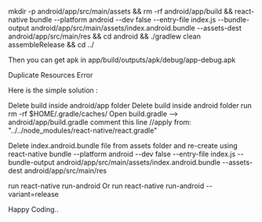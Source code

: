 mkdir -p android/app/src/main/assets && rm -rf android/app/build && react-native bundle --platform android --dev false --entry-file index.js --bundle-output android/app/src/main/assets/index.android.bundle --assets-dest android/app/src/main/res && cd android && ./gradlew clean assembleRelease && cd ../

Then you can get apk in app/build/outputs/apk/debug/app-debug.apk



Duplicate Resources Error

Here is the simple solution :

Delete build inside android/app folder
Delete build inside android folder
run rm -rf $HOME/.gradle/caches/
Open build.gradle --> android/app/build.gradle
comment this line
//apply from: "../../node_modules/react-native/react.gradle"

Delete index.android.bundle file from assets folder and re-create using react-native bundle --platform android --dev false --entry-file index.js --bundle-output android/app/src/main/assets/index.android.bundle --assets-dest android/app/src/main/res

run react-native run-android Or run react-native run-android --variant=release

Happy Coding..